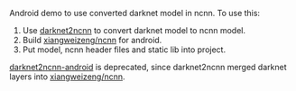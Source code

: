 Android demo to use converted darknet model in ncnn. To use this:

1. Use [darknet2ncnn](https://github.com/xiangweizeng/darknet2ncnn) to convert darknet model to ncnn model.
2. Build [xiangweizeng/ncnn](https://github.com/xiangweizeng/ncnn) for android.
3. Put model, ncnn header files and static lib into project.

[darknet2ncnn-android](https://github.com/paleomoon/darknet2ncnn-android) is deprecated, since darknet2ncnn merged darknet layers into [xiangweizeng/ncnn](https://github.com/xiangweizeng/ncnn).
